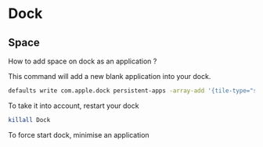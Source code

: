 # Dock

## Space

How to add space on dock as an application ?

This command will add a new blank application into your dock.

```zsh
defaults write com.apple.dock persistent-apps -array-add '{tile-type="spacer-tile";}'
```

To take it into account, restart your dock

```zsh
killall Dock
```

To force start dock, minimise an application
